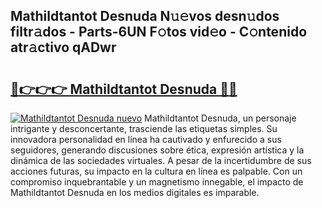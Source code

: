 ## Mathildtantot Desnuda N𝚞𝚎vos desn𝚞dos filtr𝚊dos - Parts-6UN F𝚘tos vid𝚎o - C𝚘ntenido atr𝚊ctivo qADwr

# <h2><a href="http://mb2wzl2.tromn.icu/?c=Mathildtantot+Desnuda">🔗👉👉👉 Mathildtantot Desnuda 🔗🔗</a></h2>

[![Mathildtantot Desnuda nuevo](https://i.imgur.com/pEAQMta.gif)](http://mb2wzl2.tromn.icu/?c=Mathildtantot+Desnuda)
Mathildtantot Desnuda, un personaje intrigante y desconcertante, trasciende las etiquetas simples. Su innovadora personalidad en línea ha cautivado y enfurecido a sus seguidores, generando discusiones sobre ética, expresión artística y la dinámica de las sociedades virtuales. A pesar de la incertidumbre de sus acciones futuras, su impacto en la cultura en línea es palpable. Con un compromiso inquebrantable y un magnetismo innegable, el impacto de Mathildtantot Desnuda en los medios digitales es imparable.

